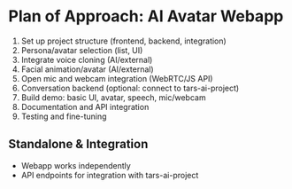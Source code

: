 
# Plan of Approach: AI Avatar Webapp

1. Set up project structure (frontend, backend, integration)
2. Persona/avatar selection (list, UI)
3. Integrate voice cloning (AI/external)
4. Facial animation/avatar (AI/external)
5. Open mic and webcam integration (WebRTC/JS API)
6. Conversation backend (optional: connect to tars-ai-project)
7. Build demo: basic UI, avatar, speech, mic/webcam
8. Documentation and API integration
9. Testing and fine-tuning

## Standalone & Integration
- Webapp works independently
- API endpoints for integration with tars-ai-project

